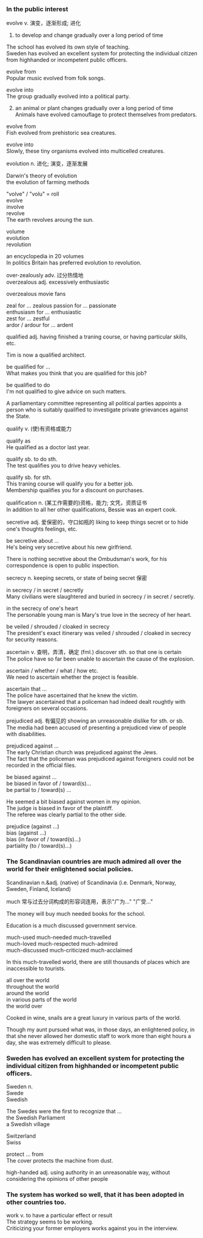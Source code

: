 ### In the public interest  
  
evolve v. 演变，逐渐形成; 进化  
1. to develop and change gradually over a long period of time  
  
The school has evolved its own style of teaching.  
Sweden has evolved an excellent system for protecting the individual citizen from highhanded or incompetent public officers.  
  
evolve from  
Popular music evolved from folk songs.  
  
evolve into  
The group gradually evolved into a political party.  
  
2. an animal or plant changes gradually over a long period of time  
Animals have evolved camouflage to protect themselves from predators.  
  
evolve from  
Fish evolved from prehistoric sea creatures.  
  
evolve into  
Slowly, these tiny organisms evolved into multicelled creatures.  
  
evolution n. 进化; 演变，逐渐发展  
  
Darwin's theory of evolution  
the evolution of farming methods  
  
"volve" / "volu" = roll  
evolve  
involve  
revolve  
The earth revolves aroung the sun.  
  
volume  
evolution  
revolution  
  
an encyclopedia in 20 volumes  
In politics Britain has preferred evolution to revolution.  
  
over-zealously adv. 过分热情地  
overzealous adj. excessively enthusiastic  
  
overzealous movie fans  
  
zeal for ...            zealous
passion for ...         passionate  
enthusiasm for ...      enthusiastic  
zest for ...            zestful  
ardor / ardour for ...  ardent  
  
qualified adj. having finished a traning course, or having particular skills, etc.  
  
Tim is now a qualified architect.  
  
be qualified for ...  
What makes you think that you are qualified for this job?  
  
be qualified to do  
I'm not qualified to give advice on such matters.  
  
A parliamentary committee representing all political parties appoints a person who is suitably qualified to investigate private grievances against the State.  
  
qualify v. (使)有资格或能力  
  
qualify as  
He qualified as a doctor last year.  
  
qualify sb. to do sth.  
The test qualifies you to drive heavy vehicles.  
  
qualify sb. for sth.  
This traning course will qualify you for a better job.  
Membership qualifies you for a discount on purchases.  
  
qualification n. (某工作需要的)资格，能力; 文凭，资质证书  
In addition to all her other qualifications, Bessie was an expert cook.  
  
secretive adj. 爱保密的，守口如瓶的 liking to keep things secret or to hide one's thoughts feelings, etc.  
  
be secretive about ...  
He's being very secretive about his new girlfriend.  
  
There is nothing secretive about the Ombudsman's work, for his correspondence is open to public inspection.  
  
secrecy n. keeping secrets, or state of being secret 保密  
  
in secrecy / in secret / secretly  
Many civilians were slaughtered and buried in secrecy / in secret / secretly.  
  
in the secrecy of one's heart  
The personable young man is Mary's true love in the secrecy of her heart.  
  
be veiled / shrouded / cloaked in secrecy  
The president's exact itinerary was veiled / shrouded / cloaked in secrecy for security reasons.  
  
ascertain v. 查明，弄清，确定 (fml.) discover sth. so that one is certain  
The police have so far been unable to ascertain the cause of the explosion.  
  
ascertain / whether / what / how etc.  
We need to ascertain whether the project is feasible.  
  
ascertain that ...  
The police have ascertained that he knew the victim.  
The lawyer ascertained that a policeman had indeed dealt roughtly with foreigners on several occasions.  
  
prejudiced adj. 有偏见的 showing an unreasonable dislike for sth. or sb.  
The media had been accused of presenting a prejudiced view of people with disabilities.  
  
prejudiced against ...  
The early Christian church was prejudiced against the Jews.  
The fact that the policeman was prejudiced against foreigners could not be recorded in the official files.  
  
be biased against ...  
be biased in favor of / toward(s)...  
be partial to / toward(s) ...  
  
He seemed a bit biased against women in my opinion.  
The judge is biased in favor of the plaintiff.  
The referee was clearly partial to the other side.  
  
prejudice (against ...)  
bias (against ...)  
bias (in favor of / toward(s)...)  
partiality (to / toward(s)...)  

### The Scandinavian countries are much admired all over the world for their enlightened social policies.  
  
Scandinavian n.&adj. (native) of Scandinavia (i.e. Denmark, Norway, Sweden, Finland, Iceland)  
  
much 常与过去分词构成的形容词连用，表示"广为..." "广受..."  
  
The money will buy much needed books for the school.  
  
Education is a much discussed government service.  
  
much-used       much-needed         much-travelled  
much-loved      much-respected      much-admired  
much-discussed  much-criticized     much-acclaimed  
  
In this much-travelled world, there are still thousands of places which are inaccessible to tourists.  
  
all over the world  
throughout the world  
around the world  
in various parts of the world  
the world over  
  
Cooked in wine, snails are a great luxury in various parts of the world.  
  
Though my aunt pursued what was, in those days, an enlightened policy, in that she never allowed her domestic staff to work more than eight hours a day, she was extremely difficult to please.  
  
### Sweden has evolved an excellent system for protecting the individual citizen from highhanded or incompetent public officers.  
  
Sweden  n.  
Swede  
Swedish  
  
The Swedes were the first to recognize that ...  
the Swedish Parliament  
a Swedish village  
  
Switzerland  
Swiss  
  
protect ... from  
The cover protects the machine from dust.  
  
high-handed adj. using authority in an unreasonable way, without considering the opinions of other people  
  
### The system has worked so well, that it has been adopted in other countries too.  
  
work v. to have a particular effect or result  
The strategy seems to be working.  
Criticizing your former employers works against you in the interview.  